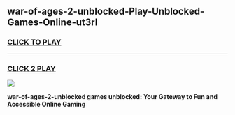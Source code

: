
## war-of-ages-2-unblocked-Play-Unblocked-Games-Online-ut3rl
<h3>
<a href="https://premium76.site?title=war-of-ages-2-unblocked&ref=25A">CLICK TO PLAY</a></h3>
<hr>

<h3>
<a href="https://premium76.site?title=war-of-ages-2-unblocked&ref=25A">CLICK 2 PLAY</a>
  
</h3>

<a href="https://premium76.site?title=war-of-ages-2-unblocked&ref=25A"><img src="https://clearcache.store/games.png"></a>


**war-of-ages-2-unblocked games unblocked: Your Gateway to Fun and Accessible Online Gaming**
